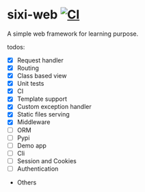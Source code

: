 # sixi-web [![CI](https://github.com/kadaliao/sixi-web/actions/workflows/main-ci.yml/badge.svg?branch=main)](https://github.com/kadaliao/sixi-web/actions/workflows/main-ci.yml)
A simple web framework for learning purpose.

todos:
- [x] Request handler
- [x] Routing
- [x] Class based view
- [x] Unit tests
- [x] CI
- [x] Template support
- [x] Custom exception handler
- [x] Static files serving
- [x] Middleware
- [ ] ORM
- [ ] Pypi
- [ ] Demo app
- [ ] Cli
- [ ] Session and Cookies
- [ ] Authentication
- Others
